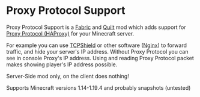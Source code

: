 # Proxy Protocol Support
Proxy Protocol Support is a [Fabric](https://fabricmc.net/) and [Quilt](https://quiltmc.org/) mod which adds support for [Proxy Protocol (HAProxy)](https://www.haproxy.com/blog/haproxy/proxy-protocol/ "Proxy Protocol (HAProxy)") for your Minecraft server.

For example you can use [TCPShield](https://tcpshield.com/ "TCPShield") or other software ([Nginx](https://nginx.org/en/docs/stream/ngx_stream_proxy_module.html#proxy_protocol "Nginx")) to forward traffic, and hide your server's IP address. Without Proxy Protocol you can see in console Proxy's IP address. Using and reading Proxy Protocol packet makes showing player's IP address possible.

Server-Side mod only, on the client does nothing!

Supports Minecraft versions 1.14-1.19.4 and probably snapshots (untested)